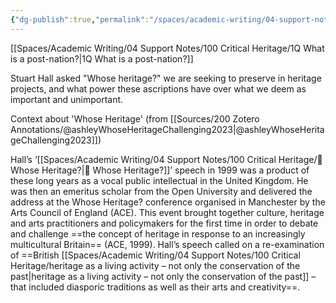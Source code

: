 ```yaml
---
{"dg-publish":true,"permalink":"/spaces/academic-writing/04-support-notes/100-critical-heritage/heritage-from-a-cultural-studies-pov/"}
---
```


[[Spaces/Academic Writing/04 Support Notes/100 Critical Heritage/1Q What is a post-nation?\|1Q What is a post-nation?]]

Stuart Hall asked "Whose heritage?" we are seeking to preserve in heritage projects, and what power these ascriptions have over what we deem as important and unimportant.

Context about 'Whose Heritage' (from [[Sources/200 Zotero Annotations/@ashleyWhoseHeritageChallenging2023\|@ashleyWhoseHeritageChallenging2023]])

Hall’s ‘[[Spaces/Academic Writing/04 Support Notes/100 Critical Heritage/🌳 Whose Heritage?\|🌳 Whose Heritage?]]’ speech in 1999 was a product of these long years as a vocal public intellectual in the United Kingdom. He was then an emeritus scholar from the Open University and delivered the address at the Whose Heritage? conference organised in Manchester by the Arts Council of England (ACE). This event brought together culture, heritage and arts practitioners and policymakers for the first time in order to debate and challenge ==the concept of heritage in response to an increasingly multicultural Britain== (ACE, 1999). Hall’s speech called on a re-examination of ==British [[Spaces/Academic Writing/04 Support Notes/100 Critical Heritage/heritage as a living activity – not only the conservation of the past\|heritage as a living activity – not only the conservation of the past]] – that included diasporic traditions as well as their arts and creativity==.




